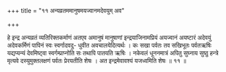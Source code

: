 +++
title = "११ अन्यव्रतममानुषमयज्वानमदेवयुम् अव"

+++

हे इन्द्र अन्यव्रतं व्यतिरिक्तकर्माणं अतएव अमानुषं मानुषाणां इन्द्रयाजिनामप्रियं अयज्वानं अयष्टारं अदेवयुं अदेवकर्मिणं पापिनं स्वः स्वर्गादवदु- धुवीत अवचालयेदित्यर्थः । कः सखा पर्वतः तव सखिभूतः पर्वतऋषिः यद्यप्यन्यं देवमिष्ट्वा स्वर्गम्प्राप्नोति सः तथापि पातयति ऋषिः । नकेवलं धूननमात्रं अपितु सुघ्नाय सुष्ठु हन्त्रे मृत्यवे दस्युमुक्तलक्षणं पर्वतः प्रेरयतीति शेषः । अत इन्द्रमेवावश्यं यजध्वमिति शेषः ॥ ११ ॥